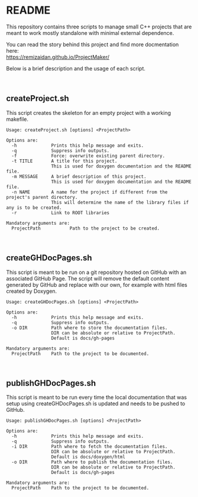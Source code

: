 README
======

This repository contains three scripts to manage small C++ projects that are meant to work mostly standalone
with minimal external dependence.

You can read the story behind this project and find more docmentation here: <br>
<a href="https://remizaidan.github.io/ProjectMaker/">
https://remizaidan.github.io/ProjectMaker/
</a>

Below is a brief description and the usage of each script.

<br>

createProject.sh
----------------

This script creates the skeleton for an empty project with a working makefile.

```
Usage: createProject.sh [options] <ProjectPath>

Options are:
  -h             Prints this help message and exits.
  -q             Suppress info outputs.
  -f             Force: overwrite existing parent directory. 
  -t TITLE       A title for this project.
                 This is used for doxygen documentation and the README file.
  -m MESSAGE     A brief description of this project.
                 This is used for doxygen documentation and the README file.
  -n NAME        A name for the project if different from the project's parent directory.
                 This will determine the name of the library files if any is to be created.
  -r             Link to ROOT libraries

Mandatory arguments are:
  ProjectPath           Path to the project to be created.
```

<br>


createGHDocPages.sh
-------------------

This script is meant to be run on a git repository hosted on GitHub with an associated GitHub Page.
The script will remove the default content generated by GitHub and replace with our own,
for example with html files created by Doxygen.

```
Usage: createGHDocPages.sh [options] <ProjectPath>

Options are:
  -h             Prints this help message and exits.
  -q             Suppress info outputs.
  -o DIR         Path where to store the documentation files.
                 DIR can be absolute or relative to ProjectPath.
                 Default is docs/gh-pages

Mandatory arguments are:
  ProjectPath    Path to the project to be documented.
```

<br>


publishGHDocPages.sh
--------------------

This script is meant to be run every time the local documentation that was setup using createGHDocPages.sh
is updated and needs to be pushed to GitHub.

```
Usage: publishGHDocPages.sh [options] <ProjectPath>

Options are:
  -h             Prints this help message and exits.
  -q             Suppress info outputs.
  -i DIR         Path where to fetch the documentation files.
                 DIR can be absolute or relative to ProjectPath.
                 Default is docs/doxygen/html
  -o DIR         Path where to publish the documentation files.
                 DIR can be absolute or relative to ProjectPath.
                 Default is docs/gh-pages

Mandatory arguments are:
  ProjectPath    Path to the project to be documented.
```

<br>

